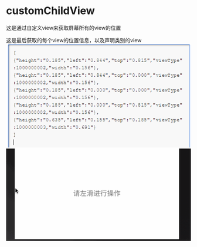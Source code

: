 # customChildView
这是通过自定义view来获取屏幕所有的view的位置



这是最后获取的每个view的位置信息，以及声明类别的view
 ![ 界面](image/view_state.png)
 ![ 界面](image/testScreen.gif)